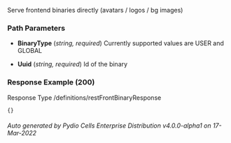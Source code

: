 






 
Serve frontend binaries directly (avatars / logos / bg images)  


### Path Parameters

 - **BinaryType** (_string, required_) Currently supported values are USER and GLOBAL

 - **Uuid** (_string, required_) Id of the binary




### Response Example (200)
Response Type /definitions/restFrontBinaryResponse

```
{}
```




###### Auto generated by Pydio Cells Enterprise Distribution v4.0.0-alpha1 on 17-Mar-2022
